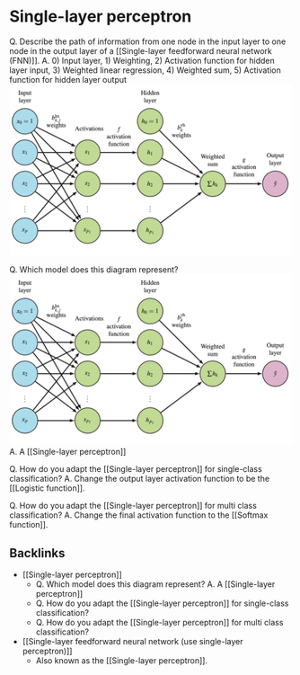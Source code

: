# Single-layer perceptron
Q. Describe the path of information from one node in the input layer to one node in the output layer of a [[Single-layer feedforward neural network (FNN)]].
A. 0) Input layer, 1) Weighting, 2) Activation function for hidden layer input, 3) Weighted linear regression, 4) Weighted sum, 5) Activation function for hidden layer output
![](BearImages/CAE121CF-526A-436E-BE11-B51B52AF1954-43256-0000018AD8C50A98/C74A0736-C555-45B7-AEA2-F0D6E22BB883.png)

Q. Which model does this diagram represent?
![](BearImages/E2BD1BDD-6340-4644-A953-2E52197AC704-43256-0000018BCF0F6A15/C74A0736-C555-45B7-AEA2-F0D6E22BB883.png)
A. A [[Single-layer perceptron]]

Q. How do you adapt the [[Single-layer perceptron]] for single-class classification? 
A. Change the output layer activation function to be the [[Logistic function]].

Q. How do you adapt the [[Single-layer perceptron]] for multi class classification?
A. Change the final activation function to the [[Softmax function]].



## Backlinks
* [[Single-layer perceptron]]
	* Q. Which model does this diagram represent?
A. A [[Single-layer perceptron]]
	* Q. How do you adapt the [[Single-layer perceptron]] for single-class classification? 
	* Q. How do you adapt the [[Single-layer perceptron]] for multi class classification?
* [[Single-layer feedforward neural network (use single-layer perceptron)]]
	* Also known as the [[Single-layer perceptron]].

<!-- #anki/deck/ML -->

<!-- {BearID:F7DE6591-CA71-41D5-A79C-EA84D9479EF0-43256-000001892BBAD5EA} -->
